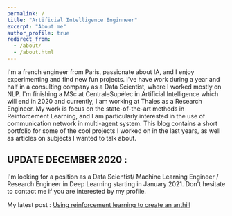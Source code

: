```yaml
---
permalink: /
title: "Artificial Intelligence Enginneer"
excerpt: "About me"
author_profile: true
redirect_from: 
  - /about/
  - /about.html
---
```


I'm a french engineer from Paris, passionate about IA, and I enjoy experimenting and find new fun projects.
I've have work during a year and half in a consulting company as a Data Scientist, where I worked mostly on NLP.
I'm finishing a MSc at CentraleSupélec in Artificial Intelligence which will end in 2020 and currently, I am working at Thales as a Research Engineer.
My work is focus on the state-of-the-art methods in Reinforcement Learning, and I am particularly interested in the use of communication network in multi-agent system.
This blog contains a short portfolio for some of the cool projects I worked on in the last years, as well as articles on subjects I wanted to talk about.

## UPDATE DECEMBER 2020 :
I'm looking for a position as a Data Scientist/ Machine Learning Engineer / Research Engineer in Deep Learning starting in January 2021.
Don't hesitate to contact me if you are interested by my profile.

My latest post : [Using reinforcement learning to create an anthill](https://antoninduval.github.io/posts/2020/04/blog-post-2/)
